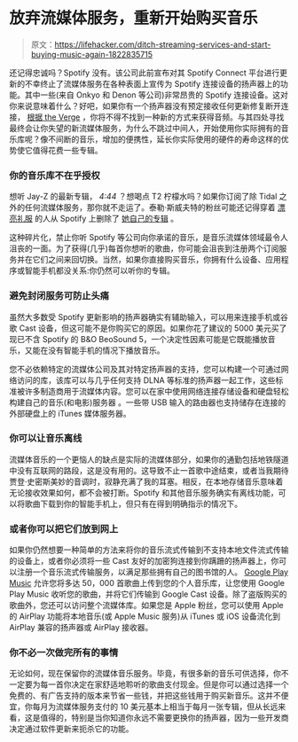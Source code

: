 # 放弃流媒体服务，重新开始购买音乐

> 原文：<https://lifehacker.com/ditch-streaming-services-and-start-buying-music-again-1822835715>

还记得忠诚吗？Spotify 没有。该公司此前宣布对其 Spotify Connect 平台进行更新的不幸终止了流媒体服务在各种表面上宣传为 Spotify 连接设备的扬声器上的功能。其中一些(来自 Onkyo 和 Denon 等公司)非常昂贵的 Spotify 连接设备。这对你来说意味着什么？好吧，如果你有一个扬声器没有预定接收任何更新修复断开连接， [根据 the Verge](https://www.theverge.com/circuitbreaker/2018/2/6/16979102/spotify-ends-support-speakers-receivers-pioneer-denon) ，你将不得不找到一种新的方式来获得音频。与其四处寻找最终会让你失望的新流媒体服务，为什么不跳过中间人，开始使用你实际拥有的音乐库呢？像不间断的音乐，增加的便携性，延长你实际使用的硬件的寿命这样的优势使它值得花费一些专辑。



### **你的音乐库不在乎授权**

想听 Jay-Z 的最新专辑， *4:44* ？想喝点 T2 柠檬水吗？如果你订阅了除 Tidal 之外的任何流媒体服务，那你就不走运了。泰勒·斯威夫特的粉丝可能还记得穿着 [漂亮礼服](https://jezebel.com/aretha-franklin-talks-modern-divas-snubs-taylor-swift-1656320014) 的人从 Spotify 上删除了 [她自己的专辑](https://gizmodo.com/taylor-swift-returns-to-spotify-because-shes-rich-enoug-1795956284) 。

这种碎片化，禁止你听 Spotify 等公司向你承诺的音乐，是音乐流媒体领域最令人沮丧的一面。为了获得(几乎)每首你想听的歌曲，你可能会沮丧到注册两个订阅服务并在它们之间来回切换。当然，如果你直接购买音乐，你拥有什么设备、应用程序或智能手机都没关系:你仍然可以听你的专辑。

### **避免封闭服务可防止头痛**

虽然大多数受 Spotify 更新影响的扬声器确实有辅助输入，可以用来连接手机或谷歌 Cast 设备，但这可能不是你购买它的原因。如果你花了建议的 5000 美元买了现已不含 Spotify 的 B&O BeoSound 5，一个决定性因素可能是它既能播放音乐，又能在没有智能手机的情况下播放音乐。

您不必依赖特定的流媒体公司及其对特定扬声器的支持，您可以构建一个可通过网络访问的库，该库可以与几乎任何支持 DLNA 等标准的扬声器一起工作，这些标准被许多制造商用于流媒体内容。您可以在家中使用网络连接存储设备和硬盘轻松构建自己的音乐(和电影)服务器 。一些带 USB 输入的路由器也支持储存在连接的外部硬盘上的 iTunes 媒体服务器。

### **你可以让音乐离线**

流媒体音乐的一个更恼人的缺点是实际的流媒体部分，如果你的通勤包括地铁隧道中没有互联网的路段，这是没有用的。这导致不止一首歌中途结束，或者当我期待贾登·史密斯美妙的音调时，寂静充满了我的耳塞。相反，在本地存储音乐意味着无论接收效果如何，都不会被打断。Spotify 和其他音乐服务确实有离线功能，可以将歌曲下载到你的智能手机上，但只有在得到明确指示的情况下。

### **或者你可以把它们放到网上**

如果你仍然想要一种简单的方法来将你的音乐流式传输到不支持本地文件流式传输的设备上，或者你必须将一些 Cast 友好的加密狗连接到你蹒跚的扬声器上，你可以注册一个音乐流式传输服务，以满足那些拥有自己的图书馆的人。 [Google Play Music](https://lifehacker.com/getting-a-new-google-home-here-s-why-you-should-ditch-1819153231) 允许您将多达 50，000 首歌曲上传到您的个人音乐库，让您使用 Google Play Music 收听您的歌曲，并将它们传输到 Google Cast 设备。除了盗版购买的歌曲外，您还可以访问整个流媒体库。如果您是 Apple 粉丝，您可以使用 Apple 的 AirPlay 功能将本地音乐(或 Apple Music 服务)从 iTunes 或 iOS 设备流化到 AirPlay 兼容的扬声器或 AirPlay 接收器。

### **你不必一次做完所有的事情**

无论如何，现在保留你的流媒体音乐服务。毕竟，有很多新的音乐可供选择，你不一定要为每一首你决定在家舒适地聆听的歌曲支付现金。但是你可以通过选择一个免费的、有广告支持的版本来节省一些钱，并把这些钱用于购买新音乐。这并不便宜，你每月为流媒体服务支付的 10 美元基本上相当于每月一张专辑，但从长远来看，这是值得的，特别是当你知道你永远不需要更换你的扬声器，因为一些开发商决定通过软件更新来扼杀它的功能。